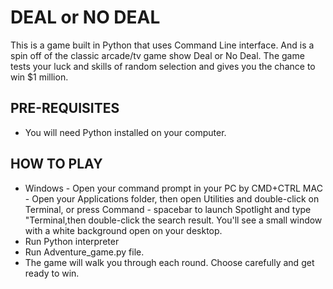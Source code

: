 # DEAL or NO DEAL

This is a game built in Python that uses Command Line interface. And is a spin off of the classic arcade/tv game show Deal or No Deal.
The game tests your luck and skills of random selection and gives you the chance to win $1 million.

## PRE-REQUISITES

* You will need Python installed on your computer.

## HOW TO PLAY

* Windows - Open your command prompt in your PC by CMD+CTRL
  MAC - Open your Applications folder, then open Utilities and double-click on Terminal, or press Command - spacebar to launch Spotlight and type "Terminal,then double-click the search result. You'll see a small window with a white background open on your desktop.
* Run Python interpreter
* Run Adventure_game.py file. 
* The game will walk you through each round. Choose carefully and get ready to win. 